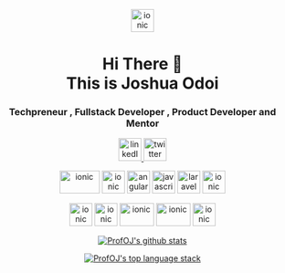 <p align="center">
  <img src="https://profoj.github.io/img/profoj.png" alt="ionic" width="40" height="40"/>  
</p>
<h1 align="center">
Hi There 👋 <br> 
This is Joshua Odoi
</h1>

<h3 align="center">
Techpreneur , Fullstack Developer , Product Developer and Mentor
</h3>

 
 <p align="center">
  <a href="https://www.linkedin.com/in/profoj/" target="_blank">
    <img src="https://www.vectorlogo.zone/logos/linkedin/linkedin-icon.svg" alt="linkedIn" width="40" height="40"/>
  </a>
  <a href="https://twitter.com/profoj_" target="_blank">
    <img src="https://www.vectorlogo.zone/logos/twitter/twitter-tile.svg" alt="twitter" width="40" height="40"/>
  </a>
 </p>


<p align="center">
  <img src="https://www.vectorlogo.zone/logos/wordpress/wordpress-ar21.svg" alt="ionic" width="70" height="40"/>
  <img src="https://www.vectorlogo.zone/logos/php/php-ar21.svg" alt="ionic" width="40" height="40"/>
  <img src="https://seeklogo.com/images/A/angular-logo-CF8B6B5B10-seeklogo.com.png" alt="angular" width="40" height="40"/>
  <img src="https://upload.vectorlogo.zone/logos/javascript/images/239ec8a4-163e-4792-83b6-3f6d96911757.svg" alt="javascript" width="40" height="40"/> 
  <img src="https://upload.vectorlogo.zone/logos/laravel/images/fd9bffa7-873e-4946-92bc-815ed69faeec.svg" alt="laravel" width="40" height="40"/>
   <img src="https://www.vectorlogo.zone/logos/mysql/mysql-ar21.svg" alt="ionic" width="40" height="40"/>
  
</p>  
<p align="center">
  <img src="https://www.vectorlogo.zone/logos/figma/figma-icon.svg" alt="ionic" width="40" height="40"/>
  <img src="https://www.vectorlogo.zone/logos/bitcoin/bitcoin-icon.svg" alt="ionic" width="40" height="40"/>
  <img src="https://www.vectorlogo.zone/logos/codepen/codepen-ar21.svg" alt="ionic" width="60" height="40"/>
  <img src="https://www.vectorlogo.zone/logos/reactjs/reactjs-ar21.svg" alt="ionic" width="60" height="40"/>
  <img src="https://www.vectorlogo.zone/logos/ionicframework/ionicframework-icon.svg" alt="ionic" width="40" height="40"/>
  <!--<img src="https://seeklogo.com/images/A/angular-logo-CF8B6B5B10-seeklogo.com.png" alt="angular" width="40" height="40"/>-->
  <!--<img src="https://www.vectorlogo.zone/logos/firebase/firebase-icon.svg" alt="firebase" width="40" height="40"/>--> 
  <!--<img src="https://www.vectorlogo.zone/logos/typescriptlang/typescriptlang-icon.svg" alt="typescript" width="40" height="40"/> -->
  <!--<img src="https://www.vectorlogo.zone/logos/github/github-tile.svg" alt="github" width="40" height="40"/> -->
 </p>
 


<p align="center">
  <a href="https://github.com/ProfOJ">
    <img src="https://github-readme-stats.vercel.app/api?username=profoj&count_private=true&hide_border=true&show_icons=true" alt="ProfOJ's github stats">
  </a>
</p>

<p align="center">
  <a href="https://github.com/ProfOJ">
    <img src="https://github-readme-stats.vercel.app/api/top-langs/?username=ProfOJ&layout=compact&hide_border=true&show_icons=true&count_private=true" alt="ProfOJ's top language stack">
  </a>
</p>




<!--
**ProfOJ/ProfOJ** is a ✨ _special_ ✨ repository because its `README.md` (this file) appears on your GitHub profile.

Here are some ideas to get you started:

- 🔭 I’m currently working on WiredTutor & Ayaresa
- 🌱 I’m currently learning Blockchain
- 👯 I’m looking to collaborate on edtech and health-tech projects
- 🤔 I’m looking for help with Project Management
- 💬 Ask me about Software Development
- 📫 How to reach me: odoijoshua55@gmail.com
- ⚡ Fun fact: I play the keyboard.
-->
